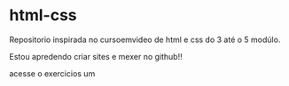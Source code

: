 # html-css

Repositorio inspirada no cursoemvideo de html e css do 3 até o 5 modúlo.

Estou apredendo criar sites e mexer no github!!

acesse o exercicios um